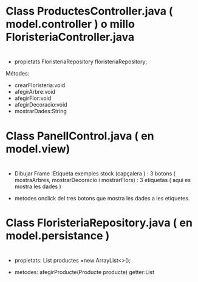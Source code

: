 # ###################################
# Class ProductesController.java ( model.controller ) o millo FloristeriaController.java
# ###################################

- propietats
 FloristeriaRepository floristeriaRepository;

Métodes:
- crearFloristeria:void
- afegirArbre:void
- afegirFlor:void
- afegirDecoracio:void
- mostrarDades:String


# ###################################
# Class PanellControl.java ( en model.view)
# ###################################
- Dibujar Frame
    :Etiqueta exemples stock (capçalera )
    : 3 botons ( mostraArbres, mostrarDecoracio i mostrarFlors)
    : 3 etiquetas ( aqui es mostra les dades )


- metodes onclick del tres botons que mostra les dades a les etiquetes.


# ###################################
# Class FloristeriaRepository.java ( en model.persistance )
# ###################################

- propietats:
    List<Productes> productes =new ArrayList<>();

- metodes:
    afegirProducte(Producte producte)
    getter:List


